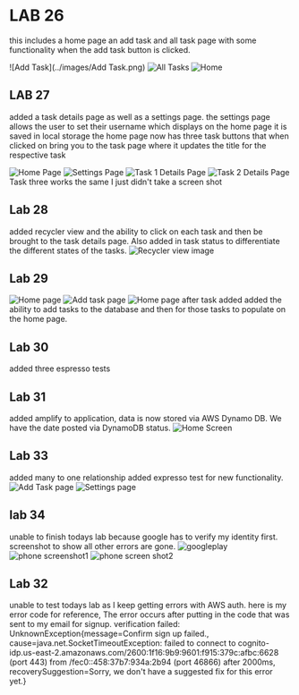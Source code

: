 # LAB 26 
this includes a home page an add task and all task page with some functionality when the add task button is clicked.

![Add Task](../images/Add Task.png)
![All Tasks](../images/all_tasks.png)
![Home](../images/home_page.png)


## LAB 27 

added a task details page as well as a settings page.
the settings page allows the user to set their username which displays on the home page it is saved in local storage
the home page now has three task buttons that when clicked on bring you to the task page where it updates the title for the respective task

![Home Page](../images/lab27/lab27HomePage.png)
![Settings Page](../images/lab27/lab27SettingsPage.png)
![Task 1 Details Page](../images/lab27/lab27Task1Page.png)
![Task 2 Details Page](../images/lab27/lab27Task2Page.png)
Task three works the same I just didn't take a screen shot

## Lab 28 

added recycler view and the ability to click on each 
task and then be brought to the task details page. 
Also added in task status to differentiate the different states of the tasks. 
![Recycler view image](../images/lab28/added_teh_recycler_view.png)

## Lab 29
![Home page](images/lab29/addTask.png)
![Add task page](images/lab29/addTaskHomeScreen.png)
![Home page after task added](images/lab29/homeScreenAfterTaskAdded.png)
added the ability to add tasks to the database and then for those tasks to populate on the home page.

## Lab 30
added three espresso tests

## Lab 31
added amplify to application, data is now stored via AWS Dynamo DB. We have the date posted via DynamoDB status. 
![Home Screen](../images/lab31/lab31homescreen.png)

## Lab 33
added many to one relationship
added expresso test for new functionality. 
![Add Task page](../images/lab33/AddTaskScreenshot.png)
![Settings page](../images/lab33/settingsscreenshot.png)

## lab 34
unable to finish todays lab because google has to verify my identity first. screenshot to show all other errors are gone. 
![googleplay](../images/lab34/GoogleplayScreenshor.png)
![phone screenshot1](../images/lab34/Screenshot_20230606_005137.png)
![phone screen shot2](../images/lab34/Screenshot_20230606_005202.png)

## Lab 32 
unable to test todays lab as I keep getting errors with AWS auth. here is my error code for reference, 
The error occurs after putting in the code that was sent to my email for signup. 
verification failed: UnknownException{message=Confirm sign up failed., cause=java.net.SocketTimeoutException: failed to connect to cognito-idp.us-east-2.amazonaws.com/2600:1f16:9b9:9601:f915:379c:afbc:6628 (port 443) from /fec0::458:37b7:934a:2b94 (port 46866) after 2000ms, recoverySuggestion=Sorry, we don't have a suggested fix for this error yet.}
